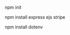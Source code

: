<!-- récupérer et installer ruby : https://github.com/oneclick/rubyinstaller2/releases/download/RubyInstaller-3.0.3-1/rubyinstaller-devkit-3.0.3-1-x64.exe
télécharger et unzip gem : https://rubygems.org/rubygems/rubygems-3.3.4.zip

installer gem (setup.rb) grâce à ruby : ruby ./setup.rb

installer stripe grâce à gem : gem install stripe -->

npm init

npm install express ejs stripe

npm install dotenv
